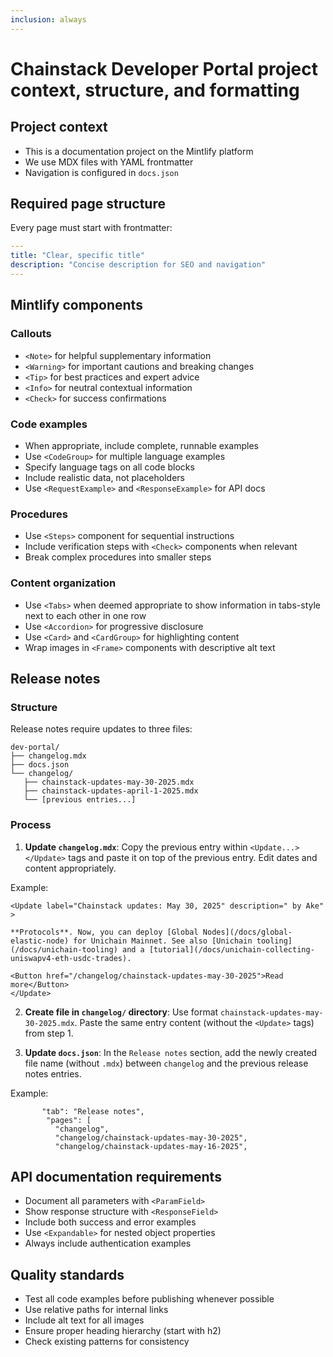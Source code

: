 ```yaml
---
inclusion: always
---
```

# Chainstack Developer Portal project context, structure, and formatting

## Project context

- This is a documentation project on the Mintlify platform
- We use MDX files with YAML frontmatter  
- Navigation is configured in `docs.json`

## Required page structure

Every page must start with frontmatter:

```yaml
---
title: "Clear, specific title"
description: "Concise description for SEO and navigation"
---
```

## Mintlify components

### Callouts

- `<Note>` for helpful supplementary information
- `<Warning>` for important cautions and breaking changes
- `<Tip>` for best practices and expert advice  
- `<Info>` for neutral contextual information
- `<Check>` for success confirmations

### Code examples

- When appropriate, include complete, runnable examples
- Use `<CodeGroup>` for multiple language examples
- Specify language tags on all code blocks
- Include realistic data, not placeholders
- Use `<RequestExample>` and `<ResponseExample>` for API docs

### Procedures

- Use `<Steps>` component for sequential instructions
- Include verification steps with `<Check>` components when relevant
- Break complex procedures into smaller steps

### Content organization

- Use `<Tabs>` when deemed appropriate to show information in tabs-style next to each other in one row
- Use `<Accordion>` for progressive disclosure
- Use `<Card>` and `<CardGroup>` for highlighting content
- Wrap images in `<Frame>` components with descriptive alt text

## Release notes

### Structure

Release notes require updates to three files:

```
dev-portal/
├── changelog.mdx
├── docs.json
└── changelog/
   ├── chainstack-updates-may-30-2025.mdx
   ├── chainstack-updates-april-1-2025.mdx
   └── [previous entries...]
```

### Process

1. **Update `changelog.mdx`**: Copy the previous entry within `<Update...> </Update>` tags and paste it on top of the previous entry. Edit dates and content appropriately.

Example:
```
<Update label="Chainstack updates: May 30, 2025" description=" by Ake" >

**Protocols**. Now, you can deploy [Global Nodes](/docs/global-elastic-node) for Unichain Mainnet. See also [Unichain tooling](/docs/unichain-tooling) and a [tutorial](/docs/unichain-collecting-uniswapv4-eth-usdc-trades).

<Button href="/changelog/chainstack-updates-may-30-2025">Read more</Button>
</Update>
```

2. **Create file in `changelog/` directory**: Use format `chainstack-updates-may-30-2025.mdx`. Paste the same entry content (without the `<Update>` tags) from step 1.

3. **Update `docs.json`**: In the `Release notes` section, add the newly created file name (without `.mdx`) between `changelog` and the previous release notes entries.

Example:
```
       "tab": "Release notes",
        "pages": [
          "changelog",
          "changelog/chainstack-updates-may-30-2025",
          "changelog/chainstack-updates-may-16-2025",
```

## API documentation requirements

- Document all parameters with `<ParamField>` 
- Show response structure with `<ResponseField>`
- Include both success and error examples
- Use `<Expandable>` for nested object properties
- Always include authentication examples

## Quality standards

- Test all code examples before publishing whenever possible
- Use relative paths for internal links
- Include alt text for all images
- Ensure proper heading hierarchy (start with h2)
- Check existing patterns for consistency